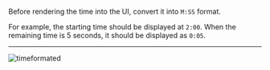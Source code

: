 Before rendering the time into the UI, convert it into `M:SS` format.

For example, the starting time should be displayed at `2:00`. When the remaining time is 5 seconds, it should be displayed as `0:05`.

---

![timeformated](https://user-images.githubusercontent.com/44428775/101775458-ca444a80-3aef-11eb-81a9-3c4a1c6cd59f.gif)

